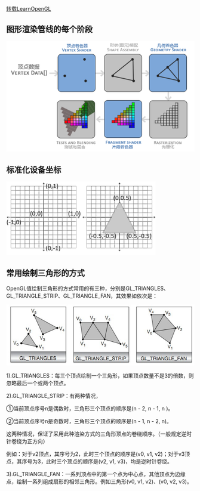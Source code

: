 [转载LearnOpenGL](https://learnopengl-cn.github.io)

图形渲染管线的每个阶段
-------------------

![pipeline](pipeline.png)


标准化设备坐标
------------

![ndc](ndc.png)


常用绘制三角形的方式
------------------

OpenGL值绘制三角形的方式常用的有三种，分别是GL_TRIANGLES、GL_TRIANGLE_STRIP、GL_TRIANGLE_FAN，其效果如依次是：

![triangle_model](triangle_model.png)

1).GL_TRIANGLES：每三个顶点绘制一个三角形，如果顶点数量不是3的倍数，则忽略最后一个或两个顶点。

2).GL_TRIANGLE_STRIP：有两种情况，

①当前顶点序号n是偶数时，三角形三个顶点的顺序是(n - 2, n - 1, n )。

②当前顶点序号n是奇数时，三角形三个顶点的顺序是(n - 1, n - 2, n)。

这两种情况，保证了采用此种渲染方式的三角形顶点的卷绕顺序。（一般规定逆时针卷绕为正方向）

例如：对于v2顶点，其序号为2，此时三个顶点的顺序是(v0, v1, v2)；对于v3顶点，其序号为3，此时三个顶点的顺序是(v2, v1, v3)，均是逆时针卷绕。

3).GL_TRIANGLE_FAN：一系列顶点中的第一个点为中心点，其他顶点为边缘点，绘制一系列组成扇形的相邻三角形。例如三角形(v0, v1, v2)、(v0, v2, v3)。